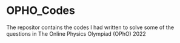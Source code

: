 # OPHO_Codes
The repositor contains the codes I had written to solve some of the questions in The Online Physics Olympiad (OPhO) 2022
